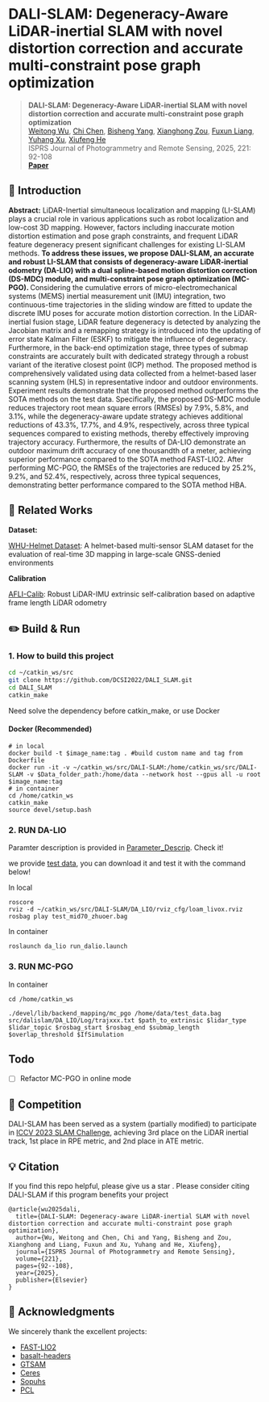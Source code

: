 # DALI-SLAM: Degeneracy-Aware LiDAR-inertial SLAM with novel distortion correction and accurate multi-constraint pose graph optimization

> **DALI-SLAM: Degeneracy-Aware LiDAR-inertial SLAM with novel distortion correction and accurate multi-constraint pose graph optimization**<br/>
> [Weitong Wu](https://www.researchgate.net/profile/Weitong-Wu?ev=hdr_xprf), [Chi Chen](https://3s.whu.edu.cn/info/1025/1364.htm), [Bisheng Yang](https://3s.whu.edu.cn/info/1025/1415.htm), [Xianghong Zou](https://zouxianghong.github.io/), [Fuxun Liang](https://sud.whu.edu.cn/info/1761/45151.htm), [Yuhang Xu](https://www.researchgate.net/profile/Yuhang-Xu-12), [Xiufeng He](https://dxy.hhu.edu.cn/2017/0412/c6458a93886/page.htm)<br/>
ISPRS Journal of Photogrammetry and Remote Sensing, 2025, 221: 92-108<br/>
> [**Paper**](https://www.sciencedirect.com/science/article/pii/S0924271625000413)

## 🔭 Introduction

<strong>Abstract:</strong> LiDAR-Inertial simultaneous localization and mapping (LI-SLAM) plays a crucial role in various applications such as robot localization and low-cost 3D mapping. However, factors including inaccurate motion distortion estimation and pose graph constraints, and frequent LiDAR feature degeneracy present significant challenges for existing LI-SLAM methods. <strong> To address these issues, we propose DALI-SLAM, an accurate and robust LI-SLAM that consists of degeneracy-aware LiDAR-inertial odometry (DA-LIO) with a dual spline-based motion distortion correction (DS-MDC) module, and multi-constraint pose graph optimization (MC-PGO). </strong> Considering the cumulative errors of micro-electromechanical systems (MEMS) inertial measurement unit (IMU) integration, two continuous-time trajectories in the sliding window are fitted to update the discrete IMU poses for accurate motion distortion correction. In the LiDAR-inertial fusion stage, LiDAR feature degeneracy is detected by analyzing the Jacobian matrix and a remapping strategy is introduced into the updating of error state Kalman Filter (ESKF) to mitigate the influence of degeneracy. Furthermore, in the back-end optimization stage, three types of submap constraints are accurately built with dedicated strategy through a robust variant of the iterative closest point (ICP) method. The proposed method is comprehensively validated using data collected from a helmet-based laser scanning system (HLS) in representative indoor and outdoor environments. Experiment results demonstrate that the proposed method outperforms the SOTA methods on the test data. Specifically, the proposed DS-MDC module reduces trajectory root mean square errors (RMSEs) by 7.9%, 5.8%, and 3.1%, while the degeneracy-aware update strategy achieves additional reductions of 43.3%, 17.7%, and 4.9%, respectively, across three typical sequences compared to existing methods, thereby effectively improving trajectory accuracy. Furthermore, the results of DA-LIO demonstrate an outdoor maximum drift accuracy of one thousandth of a meter, achieving superior performance compared to the SOTA method FAST-LIO2. After performing MC-PGO, the RMSEs of the trajectories are reduced by 25.2%, 9.2%, and 52.4%, respectively, across three typical sequences, demonstrating better performance compared to the SOTA method HBA.
</p>

## 🔗 Related Works
<strong>Dataset:</strong>

[<u>WHU-Helmet Dataset</u>](https://github.com/kafeiyin00/WHU-HelmetDataset): A helmet-based multi-sensor SLAM dataset for the evaluation of real-time 3D mapping in large-scale GNSS-denied environments

<strong>Calibration</strong>

[<u>AFLI-Calib</u>](https://github.com/DCSI2022/AFLI_Calib): Robust LiDAR-IMU extrinsic self-calibration based on adaptive frame length LiDAR odometry 

## ✏️ Build & Run
### 1. How to build this project

```bash
cd ~/catkin_ws/src
git clone https://github.com/DCSI2022/DALI_SLAM.git
cd DALI_SLAM
catkin_make
```
Need solve the dependency before catkin_make, or use Docker

#### Docker (Recommended)
```
# in local
docker build -t $image_name:tag . #build custom name and tag from Dockerfile
docker run -it -v ~/catkin_ws/src/DALI-SLAM:/home/catkin_ws/src/DALI-SLAM -v $Data_folder_path:/home/data --network host --gpus all -u root $image_name:tag
# in container 
cd /home/catkin_ws 
catkin_make 
source devel/setup.bash
```

### 2. RUN DA-LIO
Paramter description is provided in [Parameter_Descrip](./Parameter_Descrip.md). Check it!

  we provide [test data](https://drive.google.com/drive/folders/1FzTZTCts9eMgpeBFJrRbPPFdHyZQMR43?usp=drive_link), you can download it and test it with the command below!

In local
  ```
  roscore
  rviz -d ~/catkin_ws/src/DALI-SLAM/DA_LIO/rviz_cfg/loam_livox.rviz
  rosbag play test_mid70_zhuoer.bag
  ```
In container
  ```
  roslaunch da_lio run_dalio.launch
  ```

### 3. RUN MC-PGO
In container
```
cd /home/catkin_ws

./devel/lib/backend_mapping/mc_pgo /home/data/test_data.bag src/dalislam/DA_LIO/Log/trajxxx.txt $path_to_extrinsic $lidar_type $lidar_topic $rosbag_start $rosbag_end $submap_length $overlap_threshold $IfSimulation
```

## Todo
- [ ] Refactor MC-PGO in online mode

## 🔗 Competition
DALI-SLAM has been served as a system (partially modified) to participate
 in [ICCV 2023 SLAM Challenge](https://superodometry.com/iccv23_challenge_LiI), achieving 3rd place on the LiDAR inertial track, 1st place in RPE metric, and 2nd place in ATE metric.

## 💡 Citation
If you find this repo helpful, please give us a star .
Please consider citing DALI-SLAM if this program benefits your project
```
@article{wu2025dali,
  title={DALI-SLAM: Degeneracy-aware LiDAR-inertial SLAM with novel distortion correction and accurate multi-constraint pose graph optimization},
  author={Wu, Weitong and Chen, Chi and Yang, Bisheng and Zou, Xianghong and Liang, Fuxun and Xu, Yuhang and He, Xiufeng},
  journal={ISPRS Journal of Photogrammetry and Remote Sensing},
  volume={221},
  pages={92--108},
  year={2025},
  publisher={Elsevier}
}
```

## 🔗 Acknowledgments
We sincerely thank the excellent projects:
- [FAST-LIO2](https://github.com/hku-mars/FAST_LIO)
- [basalt-headers](https://github.com/VladyslavUsenko/basalt-headers)
- [GTSAM](https://github.com/borglab/gtsam) 
- [Ceres](https://github.com/ceres-solver/ceres-solver)
- [Sopuhs](https://github.com/strasdat/Sophus)
- [PCL](https://github.com/PointCloudLibrary/pcl)
